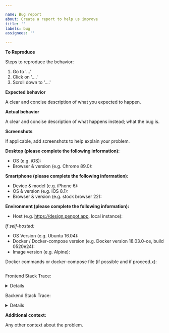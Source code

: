 ```yaml
---

name: Bug report
about: Create a report to help us improve
title: ''
labels: bug
assignees: ''

---
```


**To Reproduce**

Steps to reproduce the behavior:
1.  Go to '...'
2.  Click on '....'
3.  Scroll down to '....'

**Expected behavior**

A clear and concise description of what you expected to happen.

**Actual behavior**

A clear and concise description of what happens instead; what the bug is.
 
**Screenshots**

If applicable, add screenshots to help explain your problem.

**Desktop (please complete the following information):**
- OS (e.g. iOS):
- Browser & version (e.g. Chrome 89.0):

**Smartphone (please complete the following information):**
- Device & model (e.g. iPhone 6):
- OS & version (e.g. iOS 8.1):
- Browser & version (e.g. stock browser 22):

**Environment (please complete the following information):**
- Host (e.g. https://design.penpot.app, local instance):

*If self-hosted:*
- OS Version (e.g. Ubuntu 16.04):
- Docker / Docker-compose version (e.g. Docker version 18.03.0-ce, build 0520e24):
- Image version (e.g. Alpine):

Docker commands or docker-compose file (if possible and if proceed.x):
```

```

Frontend Stack Trace:
<details>

```

```

</details>

Backend Stack Trace:
<details>

```

```

</details>

**Additional context:**

Any other context about the problem.
